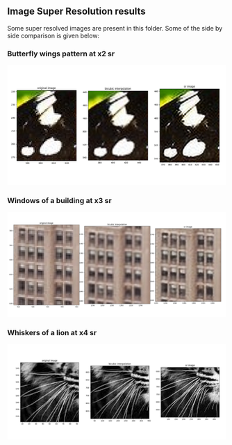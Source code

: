 ## Image Super Resolution results

Some super resolved images are present in this folder.
Some of the side by side comparison is given below:

### Butterfly wings pattern at x2 sr

![butterfly wings x2](butterflyzoomx2.png)

### Windows of a building at x3 sr

![windows x3](buildingszoomx3.png)

### Whiskers of a lion at x4 sr

![lion whiskers x4](lionzoomx4.png)
